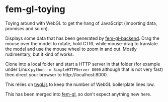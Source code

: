 # fem-gl-toying
Toying around with WebGL to get the hang of JavaScript (importing data, promises and so on).

Displays some data that has been generated by [fem-gl-backend](https://github.com/Klump3n/fem-gl-backend).
Drag the mouse over the model to rotate, hold CTRL while mouse-drag to translate the model and use the mouse wheel to zoom in and out. Mostly rudimentary, but it kind of works.

Clone into a local folder and start a HTTP server in that folder (for example under Linux 
`python -m SimpleHTTPServer 8000` although that is not very fast) then direct your browser
to http://localhost:8000.

This relies on [twgl.js](https://github.com/greggman/twgl.js/) to keep the number 
of WebGL boilerplate lines low.

This has been merged into [fem-gl](https://github.com/Klump3n/fem-gl), so don't expect anything new here.
